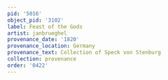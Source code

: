 ```yaml
---
pid: '5016'
object_pid: '3102'
label: Feast of the Gods
artist: janbrueghel
provenance_date: '1820'
provenance_location: Germany
provenance_text: Collection of Speck von Stenburg
collection: provenance
order: '0422'
---
```

